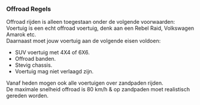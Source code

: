 ### Offroad Regels
Offroad rijden is alleen toegestaan onder de volgende voorwaarden:<br>
Voertuig is een echt offroad voertuig, denk aan een Rebel Raid, Volkswagen Amarok etc.<br>
Daarnaast moet jouw voertuig aan de volgende eisen voldoen:<br>
- SUV voertuig met 4X4 of 6X6.<br>
- Offroad banden.<br>
- Stevig chassis.<br>
- Voertuig mag niet verlaagd zijn.<br>

Vanaf heden mogen ook alle voertuigen over zandpaden rijden.<br>
De maximale snelheid offroad is 80 km/h & op zandpaden moet realistisch gereden worden.<br> 